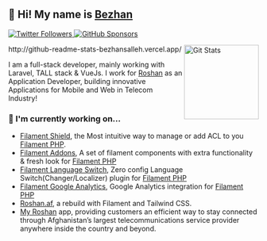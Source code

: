 ## 🥷 Hi! My name is [Bezhan](https://twitter.com/bezhanSalleh)

<p>
  <a href="https://twitter.com/bezhanSalleh">
    <img alt="Twitter Followers" src="https://img.shields.io/twitter/follow/bezhanSalleh?style=for-the-badge&logo=twitter&color=00ACEE">
  </a>

  <a href="https://github.com/sponsors/bezhanSalleh">
    <img alt="GitHub Sponsors" src="https://img.shields.io/static/v1?label=Sponsor&message=%E2%9D%A4&style=for-the-badge&logo=github&color=FF69B4">
  </a>
</p>
http://github-readme-stats-bezhansalleh.vercel.app/
<a href="https://github.com/bezhanSalleh"><img alt="Git Stats" src="http://github-readme-stats-bezhansalleh.vercel.app/api?username=bezhanSalleh&show_icons=true&count_private=true" align="right" height="150" /></a>


I am a full-stack developer, mainly working with Laravel, TALL stack & VueJs. I work for [Roshan](https://roshan.af) as an Application Developer, building innovative Applications for Mobile and Web in Telecom Industry!

### 🔭 I'm currently working on...
- [Filament Shield](https://github.com/bezhanSalleh/filament-shield), the Most intuitive way to manage or add ACL to you [Filament PHP](https://filamentphp.com/).
- [Filament Addons](https://github.com/bezhanSalleh/filament-addons), A set of filament components with extra functionality & fresh look for [Filament PHP](https://filamentphp.com/)
- [Filament Language Switch](https://github.com/bezhanSalleh/filament-language-switch), Zero config Language Switch(Changer/Localizer) plugin for [Filament PHP](https://filamentphp.com/)
- [Filament Google Analytics](https://github.com/bezhanSalleh/filament-google-analytics), Google Analytics integration for [Filament PHP](https://filamentphp.com/)
- [Roshan.af](https://roshan.af), a rebuild with Filament and Tailwind CSS.
- [My Roshan](http://onelink.to/roshan) app, providing customers an efficient way to stay connected through Afghanistan’s largest telecommunications service provider anywhere inside the country and beyond.
